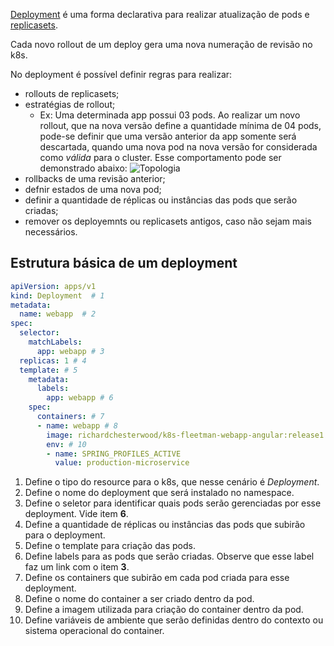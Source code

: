 [Deployment](https://kubernetes.io/docs/concepts/workloads/controllers/deployment/) é uma forma declarativa para realizar atualização de pods e [replicasets](https://kubernetes.io/docs/concepts/workloads/controllers/replicaset/).

Cada novo rollout de um deploy gera uma nova numeração de revisão no k8s.

No deployment é possível definir regras para realizar:
- rollouts de replicasets;
- estratégias de rollout;
    - Ex: Uma determinada app possui 03 pods.
      Ao realizar um novo rollout, que na nova versão define a quantidade mínima de 04 pods, pode-se definir que uma versão anterior da app somente será descartada, quando uma nova pod na nova versão for considerada como *válida* para o cluster. Esse comportamento pode ser demonstrado abaixo: 
      ![Topologia](/diegoamorim/scenarios/kubernetes-base/assets/deployment-rollout-strategy.png)
- rollbacks de uma revisão anterior;
- defnir estados de uma nova pod;
- definir a quantidade de réplicas ou instâncias das pods que serão criadas;
- remover os deployemnts ou replicasets antigos, caso não sejam mais necessários.

## Estrutura básica de um deployment

```yaml
apiVersion: apps/v1
kind: Deployment  # 1
metadata:
  name: webapp  # 2
spec:
  selector:
    matchLabels:
      app: webapp # 3
  replicas: 1 # 4
  template: # 5
    metadata:
      labels:
        app: webapp # 6
    spec:
      containers: # 7
      - name: webapp # 8
        image: richardchesterwood/k8s-fleetman-webapp-angular:release1 # 9
        env: # 10
        - name: SPRING_PROFILES_ACTIVE
          value: production-microservice
```

1. Define o tipo do resource para o k8s, que nesse cenário é *Deployment*.
2. Define o nome do deployment que será instalado no namespace.
3. Define o seletor para identificar quais pods serão gerenciadas por esse deployment. Vide item **6**.
4. Define a quantidade de réplicas ou instâncias das pods que subirão para o deployment.
5. Define o template para criação das pods.
6. Define labels para as pods que serão criadas. Observe que esse label faz um link com o item **3**.
7. Define os containers que subirão em cada pod criada para esse deployment.
8. Define o nome do container a ser criado dentro da pod.
9. Define a imagem utilizada para criação do container dentro da pod.
10. Define variáveis de ambiente que serão definidas dentro do contexto ou sistema operacional do container.
